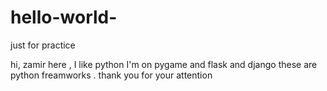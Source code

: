 # hello-world-
just for practice 



hi, 
zamir here , I like python I'm on pygame and flask and django these are python freamworks .
thank you for your attention 
